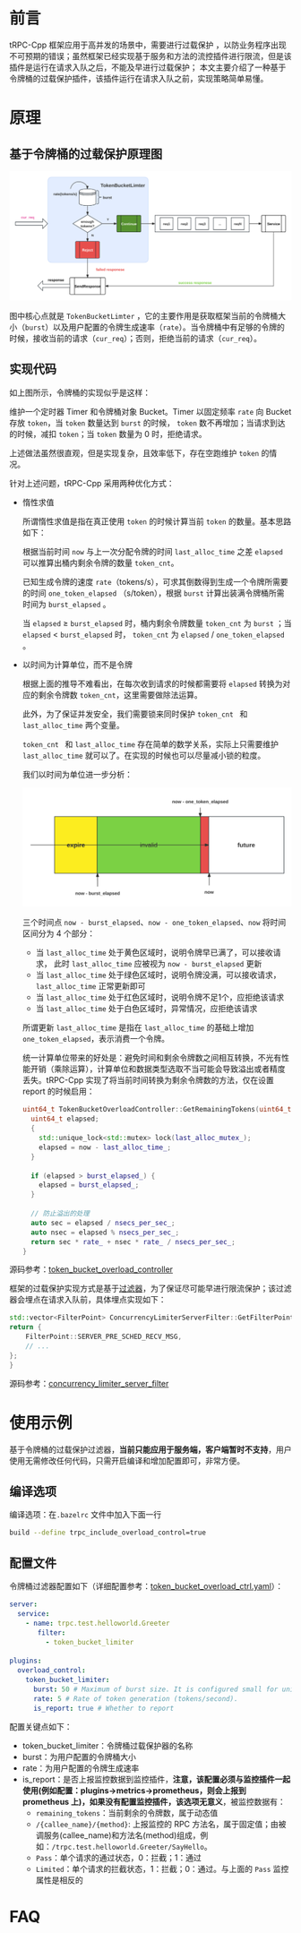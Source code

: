 # 前言

tRPC-Cpp 框架应用于高并发的场景中，需要进行过载保护 ，以防业务程序出现不可预期的错误；虽然框架已经实现基于服务和方法的流控插件进行限流，但是该插件是运行在请求入队之后，不能及早进行过载保护； 本文主要介绍了一种基于令牌桶的过载保护插件，该插件运行在请求入队之前，实现策略简单易懂。

# 原理

## 基于令牌桶的过载保护原理图

![token_bucket_limiter](../images/token_bucket_limiter.svg)

图中核心点就是 `TokenBucketLimter` ，它的主要作用是获取框架当前的令牌桶大小（`burst`）以及用户配置的令牌生成速率（`rate`）。当令牌桶中有足够的令牌的时候，接收当前的请求（`cur_req`）；否则，拒绝当前的请求（`cur_req`）。

## 实现代码

如上图所示，令牌桶的实现似乎是这样：

维护一个定时器 Timer 和令牌桶对象 Bucket。Timer 以固定频率 `rate` 向 Bucket 存放 `token`，当  `token` 数量达到 `burst` 的时候， `token` 数不再增加；当请求到达的时候，减扣  `token`；当 `token` 数量为 0 时，拒绝请求。

上述做法虽然很直观，但是实现复杂，且效率低下，存在空跑维护  `token` 的情况。

针对上述问题，tRPC-Cpp 采用两种优化方式：

- 惰性求值

  所谓惰性求值是指在真正使用  `token` 的时候计算当前  `token` 的数量。基本思路如下：

  根据当前时间 `now` 与上一次分配令牌的时间 `last_alloc_time` 之差 `elapsed` 可以推算出桶内剩余令牌的数量 `token_cnt`。

  已知生成令牌的速度 `rate`（tokens/s），可求其倒数得到生成一个令牌所需要的时间 `one_token_elapsed` （s/token），根据  `burst` 计算出装满令牌桶所需时间为 `burst_elapsed` 。

  当  `elapsed` ≥ `burst_elapsed` 时，桶内剩余令牌数量 `token_cnt` 为  `burst` ；当 `elapsed` < `burst_elapsed` 时， `token_cnt` 为 `elapsed` /  `one_token_elapsed` 。

- 以时间为计算单位，而不是令牌

  根据上面的推导不难看出，在每次收到请求的时候都需要将  `elapsed` 转换为对应的剩余令牌数 `token_cnt`，这里需要做除法运算。

  此外，为了保证并发安全，我们需要锁来同时保护 `token_cnt ` 和 `last_alloc_time` 两个变量。

  `token_cnt ` 和 `last_alloc_time` 存在简单的数学关系，实际上只需要维护 `last_alloc_time` 就可以了。在实现的时候也可以尽量减小锁的粒度。

  我们以时间为单位进一步分析：

  ![token_bucket_limiter](../images/analysis_of_token_availability_interval.svg)

  三个时间点 `now - burst_elapsed`、`now - one_token_elapsed`、`now` 将时间区间分为 4 个部分：

  - 当  `last_alloc_time` 处于黄色区域时，说明令牌早已满了，可以接收请求， 此时 `last_alloc_time` 应被视为  `now - burst_elapsed` 更新
  - 当  `last_alloc_time` 处于绿色区域时，说明令牌没满，可以接收请求， `last_alloc_time` 正常更新即可
  - 当  `last_alloc_time` 处于红色区域时，说明令牌不足1个，应拒绝该请求
  - 当  `last_alloc_time` 处于白色区域时，异常情况，应拒绝该请求

  所谓更新 `last_alloc_time` 是指在 `last_alloc_time` 的基础上增加 `one_token_elapsed`，表示消费一个令牌。

  统一计算单位带来的好处是：避免时间和剩余令牌数之间相互转换，不光有性能开销（乘除运算），计算单位和数据类型选取不当可能会导致溢出或者精度丢失。tRPC-Cpp 实现了将当前时间转换为剩余令牌数的方法，仅在设置 report 的时候启用：

  ```c++
  uint64_t TokenBucketOverloadController::GetRemainingTokens(uint64_t now) {
    uint64_t elapsed;
    {
      std::unique_lock<std::mutex> lock(last_alloc_mutex_);
      elapsed = now - last_alloc_time_;
    }
  
    if (elapsed > burst_elapsed_) {
      elapsed = burst_elapsed_;
    }
  
    // 防止溢出的处理
    auto sec = elapsed / nsecs_per_sec_;
    auto nsec = elapsed % nsecs_per_sec_;
    return sec * rate_ + nsec * rate_ / nsecs_per_sec_;
  }
  ```

源码参考：[token_bucket_overload_controller](../../trpc/overload_control/token_bucket_limiter/token_bucket_overload_controller.cc)

框架的过载保护实现方式是基于[过滤器](./filter.md)，为了保证尽可能早进行限流保护；该过滤器会埋点在请求入队前，具体埋点实现如下：

  ```cpp
std::vector<FilterPoint> ConcurrencyLimiterServerFilter::GetFilterPoint() {
  return {
      FilterPoint::SERVER_PRE_SCHED_RECV_MSG,
      // ...
  };
}
  ```

  源码参考：[concurrency_limiter_server_filter](../../trpc/overload_control/token_bucket_limiter/token_bucket_limiter_server_filter.cc)

# 使用示例

基于令牌桶的过载保护过滤器，**当前只能应用于服务端，客户端暂时不支持**，用户使用无需修改任何代码，只需开启编译和增加配置即可，非常方便。

## 编译选项

编译选项：在`.bazelrc` 文件中加入下面一行

```sh
build --define trpc_include_overload_control=true
```

## 配置文件

令牌桶过滤器配置如下（详细配置参考：[token_bucket_overload_ctrl.yaml](../../trpc/overload_control/token_bucket_limiter/token_bucket_overload_ctrl.yaml)）：

```yaml
server:
  service:
    - name: trpc.test.helloworld.Greeter
       filter:
         - token_bucket_limiter

plugins:
  overload_control:
    token_bucket_limiter:
      burst: 50 # Maximum of burst size. It is configured small for unit testing purposes, but users can configure it to be larger.
      rate: 5 # Rate of token generation (tokens/second).
      is_report: true # Whether to report
```

配置关键点如下：

- token_bucket_limiter：令牌桶过载保护器的名称
- burst：为用户配置的令牌桶大小
- rate：为用户配置的令牌生成速率
- is_report：是否上报监控数据到监控插件，**注意，该配置必须与监控插件一起使用(例如配置：plugins->metrics->prometheus，则会上报到 prometheus 上)，如果没有配置监控插件，该选项无意义**，被监控数据有：
  - `remaining_tokens`：当前剩余的令牌数，属于动态值
  - `/{callee_name}/{method}`: 上报监控的 RPC 方法名，属于固定值；由被调服务(callee_name)和方法名(method)组成，例如：`/trpc.test.helloworld.Greeter/SayHello`。
  - `Pass`：单个请求的通过状态，0：拦截；1：通过
  - `Limited`：单个请求的拦截状态，1：拦截；0：通过。与上面的 `Pass` 监控属性是相反的

# FAQ